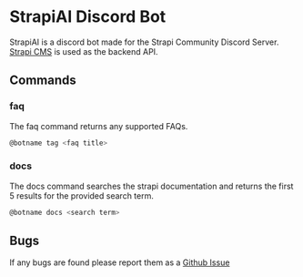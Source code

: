 # StrapiAI Discord Bot

StrapiAI is a discord bot made for the Strapi Community Discord Server. [Strapi CMS](https://github.com/strapi/strapi) is used as the backend API.

## Commands

### faq

The faq command returns any supported FAQs.

```sh
@botname tag <faq title>
```

### docs

The docs command searches the strapi documentation and returns the first 5 results for the provided search term.

```sh
@botname docs <search term>
```

## Bugs

If any bugs are found please report them as a [Github Issue](https://github.com/strapi-community/strapi-ai-bot/issues/new)
